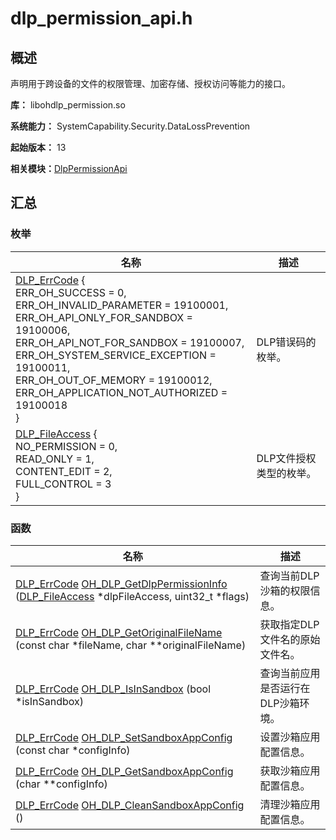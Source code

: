 # dlp_permission_api.h


## 概述

声明用于跨设备的文件的权限管理、加密存储、授权访问等能力的接口。

**库：** libohdlp_permission.so

**系统能力：** SystemCapability.Security.DataLossPrevention

**起始版本：** 13

**相关模块：**[DlpPermissionApi](_dlp_permission_api.md)


## 汇总


### 枚举

| 名称 | 描述 | 
| -------- | -------- |
| [DLP_ErrCode](_dlp_permission_api.md#dlp_errcode) {<br/>ERR_OH_SUCCESS = 0,<br/>ERR_OH_INVALID_PARAMETER = 19100001,<br/>ERR_OH_API_ONLY_FOR_SANDBOX = 19100006,<br/>ERR_OH_API_NOT_FOR_SANDBOX = 19100007,<br/>ERR_OH_SYSTEM_SERVICE_EXCEPTION = 19100011,<br/>ERR_OH_OUT_OF_MEMORY = 19100012,<br/>ERR_OH_APPLICATION_NOT_AUTHORIZED = 19100018<br/>} | DLP错误码的枚举。 | 
| [DLP_FileAccess](_dlp_permission_api.md#dlp_fileaccess) {<br/>NO_PERMISSION = 0,<br/>READ_ONLY = 1,<br/>CONTENT_EDIT = 2,<br/>FULL_CONTROL = 3<br/>} | DLP文件授权类型的枚举。 | 


### 函数

| 名称 | 描述 | 
| -------- | -------- |
| [DLP_ErrCode](_dlp_permission_api.md#dlp_errcode) [OH_DLP_GetDlpPermissionInfo](_dlp_permission_api.md#oh_dlp_getdlppermissioninfo) ([DLP_FileAccess](_dlp_permission_api.md#dlp_fileaccess ) \*dlpFileAccess, uint32_t \*flags) | 查询当前DLP沙箱的权限信息。 | 
| [DLP_ErrCode](_dlp_permission_api.md#dlp_errcode) [OH_DLP_GetOriginalFileName](_dlp_permission_api.md#oh_dlp_getoriginalfilename) (const char \*fileName, char \*\*originalFileName) | 获取指定DLP文件名的原始文件名。 | 
| [DLP_ErrCode](_dlp_permission_api.md#dlp_errcode) [OH_DLP_IsInSandbox](_dlp_permission_api.md#oh_dlp_isinsandbox) (bool \*isInSandbox) | 查询当前应用是否运行在DLP沙箱环境。 | 
| [DLP_ErrCode](_dlp_permission_api.md#dlp_errcode) [OH_DLP_SetSandboxAppConfig](_dlp_permission_api.md#oh_dlp_setsandboxappconfig) (const char \*configInfo) | 设置沙箱应用配置信息。 | 
| [DLP_ErrCode](_dlp_permission_api.md#dlp_errcode) [OH_DLP_GetSandboxAppConfig](_dlp_permission_api.md#oh_dlp_getsandboxappconfig) (char \*\*configInfo) | 获取沙箱应用配置信息。 | 
| [DLP_ErrCode](_dlp_permission_api.md#dlp_errcode) [OH_DLP_CleanSandboxAppConfig](_dlp_permission_api.md#oh_dlp_cleansandboxappconfig) () | 清理沙箱应用配置信息。 | 

